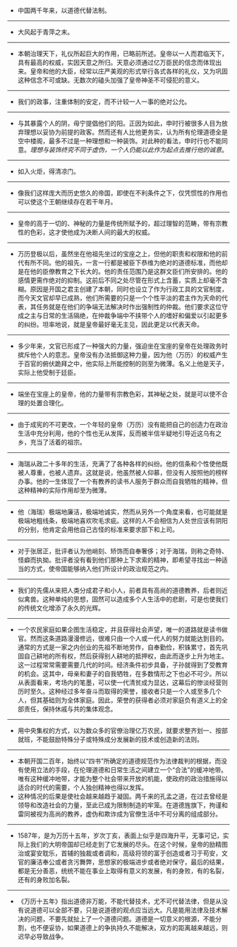 - 中国两千年来，以道德代替法制。
<!--more-->


---

- 大风起于青萍之末。

---

- 本朝治理天下，礼仪所起巨大的作用，已略前所述。皇帝以一人而君临天下，具有最高的权威，实因天意之所归。天意必须通过亿万臣民的信念而体现出来。皇帝和他的大臣，经常以庄严美观的形式举行各式各样的礼仪，又为巩固这种信念不可或缺。无数次的磕头加强了皇帝神圣不可侵犯的意义。

---

- 我们的政事，注重体制的安定，而不计较一人一事的绝对公允。

---

- 与其暴露个人的阴，毋宁提倡他们的阳。正因为如此，申时行被很多人目为放弃理想以妥协为前提的政客。然而还有人比他更务实，认为所有伦理道德全是空中楼阁，最多不过是一种理想和一种装饰。对此种的看法，申时行也不能同意。*理想与装饰终究不同于虚伪，一个人仍能以此作为起点去推行他的诚意*。

---

- 如入火炬，得清凉门。

---

- 像我们这样庞大而历史悠久的帝国，即使在不利条件之下，仅凭惯性的作用也可以使这个王朝继续存在若干年月。

---

- 皇帝的高于一切的、神秘的力量是传统所赋予的，超过理智的范畴，带有宗教性的色彩，这才使他成为决断人间的最大的权威。

---

- 万历登极以后，虽然坐在他祖先坐过的宝座之上，但他的职责和权限和他的前代有所不同。他的祖先，一言一行都是被臣下恭维为绝对的道德标准，而他却是在他的臣僚教育之下长大的。他的责任范围乃是这群文臣们所安排的。他的感情更需作绝对的抑制。这前后不同之处尽管在形式上含蓄，实质上却毫不含糊。原因是开国之君主创建了本朝，同时也设立了作为行政工具的文官制度，而今天文官却早已成熟，他们所需要的只是一个个性平淡的君主作为天命的代表，其任务就是在他们的争端无法解决时作出强制性的仲裁。他们要求这位守成之主与日常的生活隔绝，在仲裁争端中不挟带个人的嗜好和偏爱以引起更多的纠纷。坦率地说，就是皇帝最好毫无主见，因此更足以代表天命。

---

- 多少年来，文官已形成了一种强大的力量，强迫坐在宝座的皇帝在处理政务时摈斥他个人的意志。皇帝没有办法抵御这种力量，因为他（万历）的权威产生于百官的俯伏跪拜之中，他实际上所能控制的则至为微薄。名义上他是天子，实际上他受制于廷臣。

---

- 端坐在宝座上的皇帝，他的力量带有宗教色彩，其神秘之处，就是可以使不合理的处置合理化。

---

- 由于成宪的不可更改，一个年轻的皇帝（万历）没有能把自己的创造力在政治生活中充分利用，他的个性也无从发挥，反而被半信半疑地引导近这乌有之乡，充当了活着的祖宗。

---

- 海瑞从政二十多年的生活，充满了了各种各样的纠纷。他的信条和个性使他既被人尊重，也被人遗弃。这就是说，他虽然被人仰慕，但没有人按照他的榜样办事。他的一生体现了一个有教养的读书人服务于群众而自我牺牲的精神，但这种精神的实际作用却至为微薄。

---

- 他（海瑞）极端地廉洁，极端地诚实，然而从另外一个角度来看，也可能就是极端地粗线条，极端地喜欢吹毛求疵。这样的人不会相信为人处世应该有阴阳的分别，他肯定会用他自己古怪的标准来要求部下和上司。

---

- 对于张居正，批评者认为他峭刻、矫饰而自奉奢侈；对于海瑞，则称之奇特、怪癖而执拗。批评者没有看到他们那种上下求索的精神，即希望寻找出一种适当的方式，使帝国能够纳入他们所设计的政治规范之内。

---

- 我们的先儒从来把人类分成君子和小人，前者具有高尚的道德教养，后者则近似禽兽。这种单纯的思想，固然可以造成多个人生活中的悲剧，可是也使我们的传统文化增添了永久的光辉。

---

- 一个农民家庭如果企图生活稳定，并且获得社会声望，唯一的道路就是读书做官。然而这条道路漫漫修远，很难只由一个人或一代人的努力就能达到目的。通常的方式是一家之内创业的先祖不断地劳作，自奉勤俭，积铢累寸，首先巩固自己耕地的所有权，然后获得别人耕地的抵押权，由此而逐步上升为地主。这一过程常常需要需要几代的时间。经济条件初步具备，子孙就得到了受教育的机会。这其中，母亲和妻子的自我牺牲，在多数情形之下也必不可少。所以从表面看来，考场内的笔墨，可以使一代清贫成为显达，这幕后的惨淡经营则历时至久。这种经过多年奋斗而取得的荣誉，接收者只是一个人或至多几个人，但其基础则为全体家庭。因此，荣誉的获得者必须对家庭负有道义上的全部责任，保持休戚与共的集体观念。

---

- 用中央集权的方式，以为数众多的官僚治理亿万农民，就要求整齐划一、按部就班，不能鼓励特殊分子或特殊成分发展新的技术或创造新的法则。

---

- 本朝开国二百年，始终以“四书”所确定的道德规范作为法律裁判的根据，而没有使用立法的手段，在伦理道德和日常生活之间建立一个“合法”的缓冲地带。唯有这种缓冲地带，才能为整个社会带来开放的机能，使政府的政治措施得以适合的时代的需要，个人独创精神也得以发挥。
- 这种情况的后果是使社会越来越趋于凝固。两千来的孔孟之道，在过去曾经是领导和改造社会的力量，至此已成为限制制造的牢笼。在道德旌旗下，拘谨和雷同被视为高尚的教养，虚伪和欺诈成为官僚生活中不可分离的组成部分。

---

- 1587年，是为万历十五年，岁次丁亥，表面上似乎是四海升平，无事可记，实际上我们的大明帝国却已经走到了它发展的尽头。在这个时候，皇帝的励精图治或宴安耽乐，首辅的独裁或者调和，高级将领的富于创造或者习于苟安，文官的廉洁奉公或者贪污舞弊，思想家的极端进步或者绝对保守，最后的结果，都是无分善恶，统统不能在事业上取得有意义的发展，有的身败，有的名裂，还有的身败加名裂。

---

- 《万历十五年》指出道德非万能，不能代替技术，尤不可代替法律，但是从没有说道德可以全部不要，只是说道德的观点应当远大。凡是能用法律及技术解决的问题，不要先就扯上了一个道德问题。道德是一切意义的根源，不能分割，也不便妥协，如果道德上的争执持久不能解决，双方的距离越来越远，则迟早必导致战争。